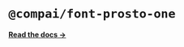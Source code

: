 # `@compai/font-prosto-one`

[**Read the docs &rarr;**](https://components.ai/docs/typefaces/prosto-one)
